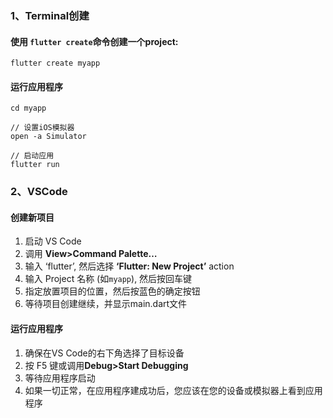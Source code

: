 ### 1、Terminal创建

#### 使用 `flutter create`命令创建一个project:

```shell
flutter create myapp
```

#### 运行应用程序

````shell
cd myapp

// 设置iOS模拟器
open -a Simulator

// 启动应用
flutter run
````

### 2、VSCode

#### 创建新项目

1. 启动 VS Code
2. 调用 **View>Command Palette…**
3. 输入 ‘flutter’, 然后选择 **‘Flutter: New Project’** action
4. 输入 Project 名称 (如`myapp`), 然后按回车键
5. 指定放置项目的位置，然后按蓝色的确定按钮
6. 等待项目创建继续，并显示main.dart文件

#### 运行应用程序

1. 确保在VS Code的右下角选择了目标设备
2. 按 F5 键或调用**Debug>Start Debugging**
3. 等待应用程序启动
4. 如果一切正常，在应用程序建成功后，您应该在您的设备或模拟器上看到应用程序
